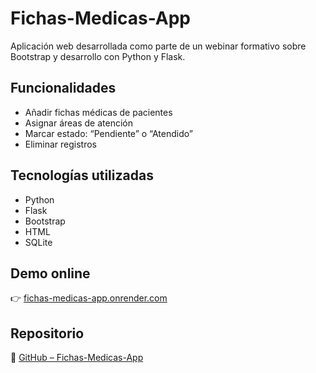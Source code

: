 ﻿# Fichas-Medicas-App
Aplicación web desarrollada como parte de un webinar formativo sobre Bootstrap y desarrollo con Python y Flask.

## Funcionalidades
- Añadir fichas médicas de pacientes
- Asignar áreas de atención
- Marcar estado: “Pendiente” o “Atendido”
- Eliminar registros

## Tecnologías utilizadas
- Python
- Flask
- Bootstrap
- HTML
- SQLite

## Demo online
👉 [fichas-medicas-app.onrender.com](https://fichas-medicas-app.onrender.com)

## Repositorio
🔗 [GitHub – Fichas-Medicas-App](https://github.com/PatriciaGHerreros/Fichas-Medicas-App)
